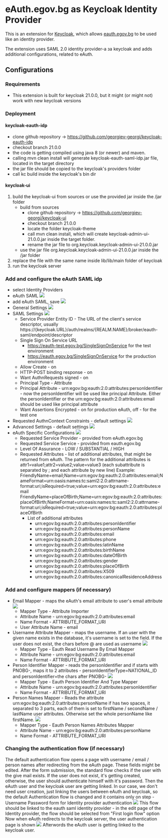 # eAuth.egov.bg as Keycloak Identity Provider

This is an extension for [Keycloak](https://www.keycloak.org/), which allows [eauth.egov.bg](https://eauth.egov.bg/) 
to be used like an identity provider.

The extension uses SAML 2.0 identity provider-a за keycloak and adds additional configurations, related to eAuth.

## Configurations
### Requirements
 - This extension is built for keycloak 21.0.0, but it might (or might not) work with new keycloak versions 


### Deployment
#### keycloak-eauth-idp
 - clone github repository -> https://github.com/georgiev-georgi/keycloak-eauth-idp
 - checkout branch 21.0.0
 - the code is getting compiled using java 8 (or newer) and maven. 
 - calling mvn clean install will generate keycloak-eauth-saml-idp.jar file, located in the  target directory
 - the jar file should be copied to the keycloak's providers folder
 - call kc build inside the keycloak's bin dir
#### keycloak-ui
1. build the keycloak-ui from sources or use the provided jar inside the /jar folder
   -  build from sources
      - clone github repository -> https://github.com/georgiev-georgi/keycloak-ui
      - checkout branch 21.0.0
      - locate the folder keycloak-theme
      - call mvn clean install, which will create keycloak-admin-ui-21.0.0.jar inside the target folder.
      - rename the jar file to org.keycloak.keycloak-admin-ui-21.0.0.jar 
   - use the jar file org.keycloak.keycloak-admin-ui-21.0.0.jar inside the /jar folder 
2. replace the file with the same name inside lib/lib/main folder of keycloak
3. run the keycloak server
### Add and configure the  eAuth SAML idp
 - select Identity Providers
 - eAuth SAML <img src="doc/1.new-identity-provider.png">
 - add eAuth SAML, save <img src="doc/2.eauth-saml-add.png">
 - General Settings <img src="doc/3.eauth-edit-general-settings.png">
 - SAML Settings <img src="doc/4.eauth-edit-saml-settings.png">
   - Service Provider Entity ID - The URL of the client's service descriptor, usually https://{keycloak.URL}/auth/realms/{REALM.NAME}/broker/eauth-saml/endpoint/descriptor
   - Single Sign On Service URL 
     - https://eauth-test.egov.bg/SingleSignOnService for the test environment
     - https://eauth.egov.bg/SingleSignOnService for the production environment
   - Allow Create - on
   - HTTP-POST binding  response - on
   - Want AuthnRequests signed - on
   - Principal Type - Attribute
   - Principal Attribute - urn:egov:bg:eauth:2.0:attributes:personIdentifier - now the personIdentifier will be used like principal Attribute. Either the personIdentifier or the urn:egov:bg:eauth:2.0:attributes:email should be used like principal attribute
   - Want Assertions Encrypted - on for production eAuth, off - for the test one
 - Requested AuthnContext Constraints - default settings <img src="doc/5.eauth-edit-requested-authncontext-constraints.png">
 - Advanced Settings - default settings <img src="doc/6.eauth-edit-advanced-settings.png">
 - eAuth Specific Configurations <img src="doc/7.eauth-edit-eauth-specific-configurations.png">
   - Requested Service Provider - provided from eAuth.egov.bg
   - Requested Service Service - provided from eauth.egov.bg
   - Level Of Assurance - LOW / SUBSTANTIAL / HIGH
   - Requested Attributes - list of additional attributes, that might be returned from eAuth. The pattern for the additional attributes is attr1=value1;attr2=value2;value=value3 (each subattribute is separated by ; and each attribute by new line) 
     Example:
     FriendlyName=email;Name=urn:egov:bg:eauth:2.0:attributes:email;NameFormat=urn:oasis:names:tc:saml2:2.0:attrname-format:uri;isRequired=true;value=urn:egov:bg:eauth:2.0:attributes:email
     FriendlyName=placeOfBirth;Name=urn:egov:bg:eauth:2.0:attributes:placeOfBirth;NameFormat=urn:oasis:names:tc:saml2:2.0:attrname-format:uri;isRequired=true;value=urn:egov:bg:eauth:2.0:attributes:placeOfBirth
     - List of additional attributes
        - urn:egov:bg:eauth:2.0:attributes:personIdentifier
        - urn:egov:bg:eauth:2.0:attributes:personName
        - urn:egov:bg:eauth:2.0:attributes:email
        - urn:egov:bg:eauth:2.0:attributes:phone
        - urn:egov:bg:eauth:2.0:attributes:latinName
        - urn:egov:bg:eauth:2.0:attributes:birthName
        - urn:egov:bg:eauth:2.0:attributes:dateOfBirth
        - urn:egov:bg:eauth:2.0:attributes:gender
        - urn:egov:bg:eauth:2.0:attributes:placeOfBirth
        - urn:egov:bg:eauth:2.0:attributes:X509
        - urn:egov:bg:eauth:2.0:attributes:canonicalResidenceAddress
### Add and configure mappers (if necessary)
 - Email Mapper - maps the eAuth's email attribute to user's email attribute <img src="doc/eauth-email-mapper.png">
   - Mapper Type - Attribute Importer
   - Attribute Name - urn:egov:bg:eauth:2.0:attributes:email
   - Name Format - ATTRIBUTE_FORMAT_URI
   - User Attribute Name - email
 - Username Attribute Mapper - maps the username. If an user with the given name exists in the database, it's username is set to the field. If the user does not exist, the chars before @ are used as username <img src="doc/username-attribute-mapper.png">
   - Mapper Type - Eauth Read Username By Email Mapper
   - Attribute Name - urn:egov:bg:eauth:2.0:attributes:email
   - Name Format - ATTRIBUTE_FORMAT_URI
 - Person Identifier Mapper - reads the personIdentifier and if starts with PNOBG-, maps it to 2 attributes - personIdentifierType=NATIONAL_ID and personIdentifier=the chars after PNOBG- <img src="doc/person-identifier-mapper.png">
   - Mapper Type - Eauth Person Identifier And  Type Mapper
   - Attribute Name - urn:egov:bg:eauth:2.0:attributes:personIdentifier
   - Name Format - ATTRIBUTE_FORMAT_URI
 - Person Names Mapper - Reads the attribute urn:egov:bg:eauth:2.0:attributes:personName if has two spaces, it separated to 3 parts, each of them is set to firstName / secondName / lastName user attributes. Otherwise set the whole personName like firstName. <img src="doc/person-names-mapper.png">
   - Mapper Type - Eauth Person Names Attributes Mapper
   - Attribute Name - urn:egov:bg:eauth:2.0:attributes:personName
   - Name Format - ATTRIBUTE_FORMAT_URI
### Changing the authentication flow (if necessary)
The default authentication flow opens a page with username / email / person names after redirecting from the eAuth page. These fields might be edited.
After the form submission, the standard flow checks if the user with the give mail exists. If the user does not exist, it's getting created,
otherwise, the user should authenticate himself with it's password. Then the eAuth user and the keycloak user are getting linked. 
In our case, we don't need user creation, just linking the users between eAuth and keycloak, so the default Authentication flow is changed and it contains
only on step - Username Password form for Identity provider authentication  <img src="doc/8.eauth-authentication-flow.png">
This flow should be linked to the eauth saml identity provider - in the edit page of the Identity provider, the flow should be selected from "First login flow" option
Now when eAuth redirects to the keycloak server, the user authentication page is shown  <img src="doc/9.user-authentication.png">
Afterwords the eAuth user is getting linked to the keycloak user.
